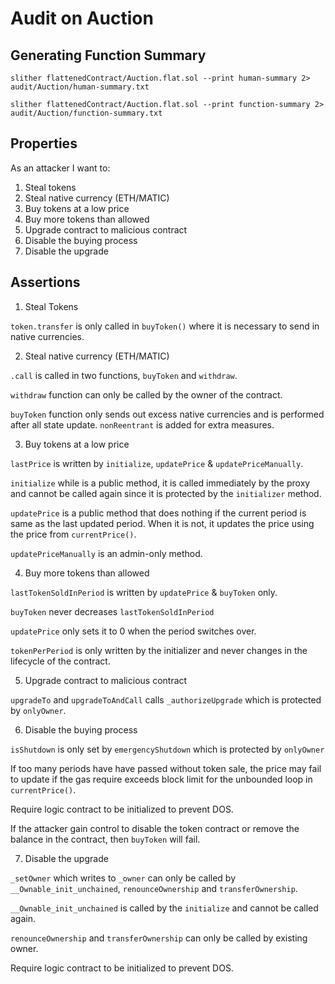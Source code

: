 # Audit on Auction

## Generating Function Summary

```
slither flattenedContract/Auction.flat.sol --print human-summary 2> audit/Auction/human-summary.txt
```

```
slither flattenedContract/Auction.flat.sol --print function-summary 2> audit/Auction/function-summary.txt
```

## Properties

As an attacker I want to:

1. Steal tokens
1. Steal native currency (ETH/MATIC)
1. Buy tokens at a low price
1. Buy more tokens than allowed
1. Upgrade contract to malicious contract
1. Disable the buying process
1. Disable the upgrade

## Assertions

1. Steal Tokens

`token.transfer` is only called in `buyToken()` where it is necessary to send in native currencies.

2. Steal native currency (ETH/MATIC)

`.call` is called in two functions, `buyToken` and `withdraw`. 

`withdraw` function can only be called by the owner of the contract.

`buyToken` function only sends out excess native currencies and is performed after all state update. `nonReentrant` is added for extra measures.

3. Buy tokens at a low price

`lastPrice` is written by `initialize`, `updatePrice` & `updatePriceManually`.

`initialize` while is a public method, it is called immediately by the proxy and cannot be called again since it is protected by the `initializer` method. 

`updatePrice` is a public method that does nothing if the current period is same as the last updated period. When it is not, it updates the price using the price from `currentPrice()`.

`updatePriceManually` is an admin-only method.

4. Buy more tokens than allowed

`lastTokenSoldInPeriod` is written by `updatePrice` & `buyToken` only.

`buyToken` never decreases `lastTokenSoldInPeriod`

`updatePrice` only sets it to 0 when the period switches over. 

`tokenPerPeriod` is only written by the initializer and never changes in the lifecycle of the contract.

5. Upgrade contract to malicious contract

`upgradeTo` and `upgradeToAndCall` calls `_authorizeUpgrade` which is protected by `onlyOwner`.

6. Disable the buying process

`isShutdown` is only set by `emergencyShutdown` which is protected by `onlyOwner`

If too many periods have have passed without token sale, the price may fail to update if the gas require exceeds block limit for the unbounded loop in `currentPrice()`.

Require logic contract to be initialized to prevent DOS.

If the attacker gain control to disable the token contract or remove the balance in the contract, then `buyToken` will fail.

7. Disable the upgrade

`_setOwner` which writes to `_owner` can only be called by `__Ownable_init_unchained`, `renounceOwnership` and `transferOwnership`.

`__Ownable_init_unchained` is called by the `initialize` and cannot be called again.

`renounceOwnership` and `transferOwnership` can only be called by existing owner. 

Require logic contract to be initialized to prevent DOS.

